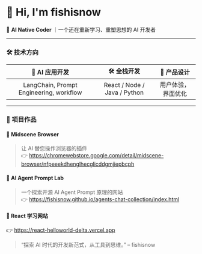 # 👋 Hi, I'm **fishisnow**

🎯 **AI Native Coder** ｜一个还在重新学习、重塑思想的 AI 开发者

---

### 🛠️ 技术方向
| 🧠 AI 应用开发 | 🛠️ 全栈开发 | 🎨 产品设计 |
|:--------------:|:-----------:|:-----------:|
| LangChain, Prompt Engineering, workflow | React / Node / Java / Python | 用户体验，界面优化 |

---

### 🚀 项目作品

#### 🔹 Midscene Browser
> 让 AI 替您操作浏览器的插件  
👉 https://chromewebstore.google.com/detail/midscene-browser/nfpeeekdhenglhecglicddgmjiepbcph

#### 🔹 AI Agent Prompt Lab
> 一个探索开源 AI Agent Prompt 原理的网站  
👉 https://fishisnow.github.io/agents-chat-collection/index.html

#### 🔹 React 学习网站
👉 https://react-helloworld-delta.vercel.app

> “探索 AI 时代的开发新范式，从工具到思维。” – fishisnow
